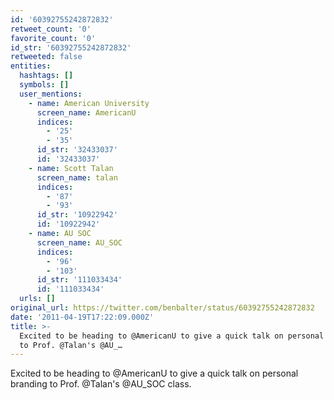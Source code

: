 ```yaml
---
id: '60392755242872832'
retweet_count: '0'
favorite_count: '0'
id_str: '60392755242872832'
retweeted: false
entities:
  hashtags: []
  symbols: []
  user_mentions:
    - name: American University
      screen_name: AmericanU
      indices:
        - '25'
        - '35'
      id_str: '32433037'
      id: '32433037'
    - name: Scott Talan
      screen_name: talan
      indices:
        - '87'
        - '93'
      id_str: '10922942'
      id: '10922942'
    - name: AU SOC
      screen_name: AU_SOC
      indices:
        - '96'
        - '103'
      id_str: '111033434'
      id: '111033434'
  urls: []
original_url: https://twitter.com/benbalter/status/60392755242872832
date: '2011-04-19T17:22:09.000Z'
title: >-
  Excited to be heading to @AmericanU to give a quick talk on personal branding
  to Prof. @Talan's @AU_…
---
```


Excited to be heading to @AmericanU to give a quick talk on personal branding to Prof. @Talan's @AU_SOC class.